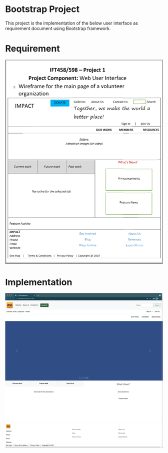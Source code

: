 # Bootstrap Project

This project is the implementation of the below user interface as requirement document using Bootstrap framework.

# Requirement

![Screenshot](Requirement.png)

# Implementation
![Screenshot](Implementation.png)


